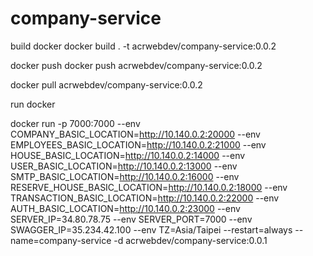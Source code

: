# company-service

build docker
docker build . -t acrwebdev/company-service:0.0.2

docker push
docker push acrwebdev/company-service:0.0.2

docker pull acrwebdev/company-service:0.0.2

run docker

docker run -p 7000:7000 --env COMPANY_BASIC_LOCATION=http://10.140.0.2:20000 --env EMPLOYEES_BASIC_LOCATION=http://10.140.0.2:21000 --env HOUSE_BASIC_LOCATION=http://10.140.0.2:14000 --env USER_BASIC_LOCATION=http://10.140.0.2:13000 --env SMTP_BASIC_LOCATION=http://10.140.0.2:16000 --env RESERVE_HOUSE_BASIC_LOCATION=http://10.140.0.2:18000 --env TRANSACTION_BASIC_LOCATION=http://10.140.0.2:22000 --env AUTH_BASIC_LOCATION=http://10.140.0.2:23000 --env SERVER_IP=34.80.78.75 --env SERVER_PORT=7000 --env SWAGGER_IP=35.234.42.100 --env TZ=Asia/Taipei --restart=always --name=company-service -d acrwebdev/company-service:0.0.1
